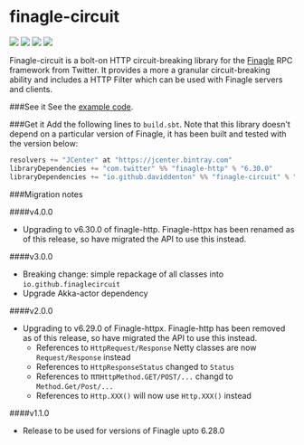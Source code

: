 finagle-circuit
===========
<a href="https://travis-ci.org/daviddenton/finagle-circuit" target="_top">
<img src="https://travis-ci.org/daviddenton/finagle-circuit.svg"/></a> 
<a href="https://coveralls.io/r/daviddenton/finagle-circuit" target="_top"><img src="https://coveralls.io/repos/daviddenton/finagle-circuit/badge.svg"/></a> 
<a href="https://bintray.com/daviddenton/maven/finagle-circuit/_latestVersion" target="_top"><img src="https://api.bintray.com/packages/daviddenton/maven/finagle-circuit/images/download.svg"/></a> 
<a href="https://bintray.com/daviddenton/maven/finagle-circuit/view?source=watch" target="_top"><img src="https://www.bintray.com/docs/images/bintray_badge_color.png"/></a> 

Finagle-circuit is a bolt-on HTTP circuit-breaking library for the [Finagle](http://twitter.github.io/finagle/) RPC framework from Twitter. 
It provides a more a granular circuit-breaking ability and includes a HTTP Filter which can be used with Finagle servers and clients.

###See it
See the [example code](https://github.com/daviddenton/finagle-circuit/tree/master/src/test/scala/examples).

###Get it
Add the following lines to ```build.sbt```. Note that this library doesn't depend on a particular version of Finagle,
it has been built and tested with the version below:

```scala
resolvers += "JCenter" at "https://jcenter.bintray.com"
libraryDependencies += "com.twitter" %% "finagle-http" % "6.30.0"
libraryDependencies += "io.github.daviddenton" %% "finagle-circuit" % "X.X.X"
```

###Migration notes

####v4.0.0
- Upgrading to v6.30.0 of finagle-http. Finagle-httpx has been renamed as of this release, so have migrated the API 
to use this instead.

####v3.0.0
- Breaking change: simple repackage of all classes into ```io.github.finaglecircuit```
- Upgrade Akka-actor dependency

####v2.0.0
- Upgrading to v6.29.0 of Finagle-httpx. Finagle-http has been removed as of this release, so have migrated the API 
to use this instead.
    - References to ```HttpRequest/Response``` Netty classes are now ```Request/Response``` instead
    - References to ```HttpResponseStatus``` changed to ```Status```
    - References to ππ```HttpMethod.GET/POST/...``` changd to ```Method.Get/Post/...```
    - References to ```Http.XXX()``` will now use ```Http.XXX()``` instead

####v1.1.0
- Release to be used for versions of Finagle upto 6.28.0